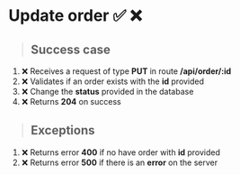 # Update order ✅ ❌

> ## Success case

01. ❌ Receives a request of type **PUT** in route **/api/order/:id**
00. ❌ Validates if an order exists with the **id** provided
00. ❌ Change the **status** provided in the database
00. ❌ Returns **204** on success

> ## Exceptions

01. ❌ Returns error **400** if no have order with **id** provided
00. ❌ Returns error **500** if there is an **error** on the server
